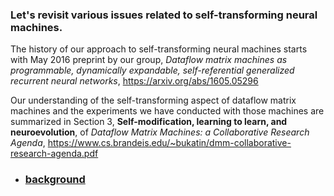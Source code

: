 ### Let's revisit various issues related to self-transforming neural machines.

The history of our approach to self-transforming neural machines starts with May 2016 preprint
by our group, _Dataflow matrix machines as programmable, dynamically expandable, self-referential generalized recurrent neural networks_,
https://arxiv.org/abs/1605.05296

Our understanding of the self-transforming aspect of dataflow matrix machines
and the experiments we have conducted with those machines are summarized
in Section 3, **Self-modification, learning to learn, and neuroevolution**, of
_Dataflow Matrix Machines: a Collaborative Research Agenda_,
https://www.cs.brandeis.edu/~bukatin/dmm-collaborative-research-agenda.pdf

* ### [background](background)
